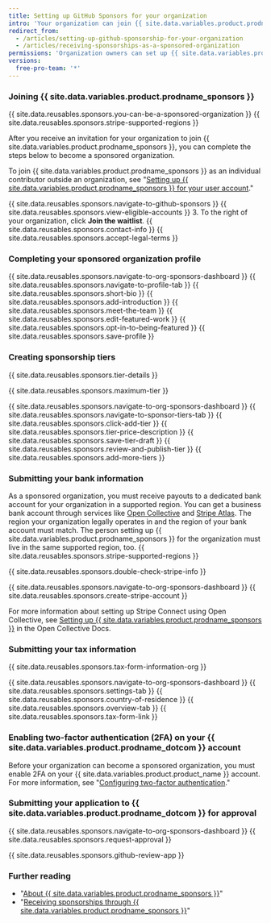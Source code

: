 ```yaml
---
title: Setting up GitHub Sponsors for your organization
intro: 'Your organization can join {{ site.data.variables.product.prodname_sponsors }} to receive payments for your work.'
redirect_from:
  - /articles/setting-up-github-sponsorship-for-your-organization
  - /articles/receiving-sponsorships-as-a-sponsored-organization
permissions: 'Organization owners can set up {{ site.data.variables.product.prodname_sponsors }} for an organization.'
versions:
  free-pro-team: '*'
---
```


### Joining {{ site.data.variables.product.prodname_sponsors }}

{{ site.data.reusables.sponsors.you-can-be-a-sponsored-organization }} {{ site.data.reusables.sponsors.stripe-supported-regions }}

After you receive an invitation for your organization to join {{ site.data.variables.product.prodname_sponsors }}, you can complete the steps below to become a sponsored organization.

To join {{ site.data.variables.product.prodname_sponsors }} as an individual contributor outside an organization, see "[Setting up {{ site.data.variables.product.prodname_sponsors }} for your user account](/github/supporting-the-open-source-community-with-github-sponsors/setting-up-github-sponsors-for-your-user-account)."

{{ site.data.reusables.sponsors.navigate-to-github-sponsors }}
{{ site.data.reusables.sponsors.view-eligible-accounts }}
3. To the right of your organization, click **Join the waitlist**.
{{ site.data.reusables.sponsors.contact-info }}
{{ site.data.reusables.sponsors.accept-legal-terms }}

### Completing your sponsored organization profile

{{ site.data.reusables.sponsors.navigate-to-org-sponsors-dashboard }}
{{ site.data.reusables.sponsors.navigate-to-profile-tab }}
{{ site.data.reusables.sponsors.short-bio }}
{{ site.data.reusables.sponsors.add-introduction }}
{{ site.data.reusables.sponsors.meet-the-team }}
{{ site.data.reusables.sponsors.edit-featured-work }}
{{ site.data.reusables.sponsors.opt-in-to-being-featured }}
{{ site.data.reusables.sponsors.save-profile }}

### Creating sponsorship tiers

{{ site.data.reusables.sponsors.tier-details }}

{{ site.data.reusables.sponsors.maximum-tier }}

{{ site.data.reusables.sponsors.navigate-to-org-sponsors-dashboard }}
{{ site.data.reusables.sponsors.navigate-to-sponsor-tiers-tab }}
{{ site.data.reusables.sponsors.click-add-tier }}
{{ site.data.reusables.sponsors.tier-price-description }}
{{ site.data.reusables.sponsors.save-tier-draft }}
{{ site.data.reusables.sponsors.review-and-publish-tier }}
{{ site.data.reusables.sponsors.add-more-tiers }}

### Submitting your bank information

As a sponsored organization, you must receive payouts to a dedicated bank account for your organization in a supported region. You can get a business bank account through services like [Open Collective](https://opencollective.com/) and [Stripe Atlas](https://stripe.com/atlas). The region your organization legally operates in and the region of your bank account must match. The person setting up {{ site.data.variables.product.prodname_sponsors }} for the organization must live in the same supported region, too. {{ site.data.reusables.sponsors.stripe-supported-regions }}

{{ site.data.reusables.sponsors.double-check-stripe-info }}

{{ site.data.reusables.sponsors.navigate-to-org-sponsors-dashboard }}
{{ site.data.reusables.sponsors.create-stripe-account }}

For more information about setting up Stripe Connect using Open Collective, see [Setting up {{ site.data.variables.product.prodname_sponsors }}](https://docs.opencollective.com/help/collectives/github-sponsors) in the Open Collective Docs.

### Submitting your tax information

{{ site.data.reusables.sponsors.tax-form-information-org }}

{{ site.data.reusables.sponsors.navigate-to-org-sponsors-dashboard }}
{{ site.data.reusables.sponsors.settings-tab }}
{{ site.data.reusables.sponsors.country-of-residence }}
{{ site.data.reusables.sponsors.overview-tab }}
{{ site.data.reusables.sponsors.tax-form-link }}

### Enabling two-factor authentication (2FA) on your {{ site.data.variables.product.prodname_dotcom }} account

Before your organization can become a sponsored organization, you must enable 2FA on your {{ site.data.variables.product.product_name }} account. For more information, see "[Configuring two-factor authentication](/articles/configuring-two-factor-authentication)."

### Submitting your application to {{ site.data.variables.product.prodname_dotcom }} for approval

{{ site.data.reusables.sponsors.navigate-to-org-sponsors-dashboard }}
{{ site.data.reusables.sponsors.request-approval }}

{{ site.data.reusables.sponsors.github-review-app }}

### Further reading
- "[About {{ site.data.variables.product.prodname_sponsors }}](/articles/about-github-sponsors)"
- "[Receiving sponsorships through {{ site.data.variables.product.prodname_sponsors }}](/github/supporting-the-open-source-community-with-github-sponsors/receiving-sponsorships-through-github-sponsors)"
